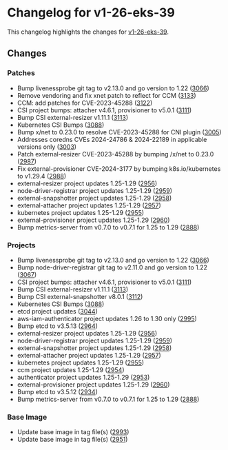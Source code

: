 # Changelog for v1-26-eks-39

This changelog highlights the changes for [v1-26-eks-39](https://github.com/aws/eks-distro/tree/v1-26-eks-39).

## Changes

### Patches
* Bump livenessprobe git tag to v2.13.0 and go version to 1.22 ([3066](https://github.com/aws/eks-distro/pull/3066))
* Remove vendoring and fix xnet patch to reflect for CCM ([3133](https://github.com/aws/eks-distro/pull/3133))
* CCM: add patches for CVE-2023-45288 ([3122](https://github.com/aws/eks-distro/pull/3122))
* CSI project bumps: attacher v4.6.1, provisioner to v5.0.1 ([3111](https://github.com/aws/eks-distro/pull/3111))
* Bump CSI external-resizer v1.11.1 ([3113](https://github.com/aws/eks-distro/pull/3113))
* Kubernetes CSI Bumps ([3088](https://github.com/aws/eks-distro/pull/3088))
* Bump x/net to 0.23.0 to resolve CVE-2023-45288 for CNI plugin ([3005](https://github.com/aws/eks-distro/pull/3005))
* Addresses coredns CVEs 2024-24786 & 2024-22189 in applicable versions only ([3003](https://github.com/aws/eks-distro/pull/3003))
* Patch external-resizer CVE-2023-45288 by bumping /x/net to 0.23.0 ([2987](https://github.com/aws/eks-distro/pull/2987))
* Fix external-provisioner CVE-2024-3177 by bumping k8s.io/kubernetes to v1.29.4 ([2988](https://github.com/aws/eks-distro/pull/2988))
* external-resizer project updates 1.25-1.29 ([2956](https://github.com/aws/eks-distro/pull/2956))
* node-driver-registrar project updates 1.25-1.29 ([2959](https://github.com/aws/eks-distro/pull/2959))
* external-snapshotter project updates 1.25-1.29 ([2958](https://github.com/aws/eks-distro/pull/2958))
* external-attacher project updates 1.25-1.29 ([2957](https://github.com/aws/eks-distro/pull/2957))
* kubernetes project updates 1.25-1.29 ([2955](https://github.com/aws/eks-distro/pull/2955))
* external-provisioner project updates 1.25-1.29 ([2960](https://github.com/aws/eks-distro/pull/2960))
* Bump metrics-server from v0.7.0 to v0.7.1 for 1.25 to 1.29 ([2888](https://github.com/aws/eks-distro/pull/2888))

### Projects
* Bump livenessprobe git tag to v2.13.0 and go version to 1.22 ([3066](https://github.com/aws/eks-distro/pull/3066))
* Bump node-driver-registrar git tag to v2.11.0 and go version to 1.22 ([3067](https://github.com/aws/eks-distro/pull/3067))
* CSI project bumps: attacher v4.6.1, provisioner to v5.0.1 ([3111](https://github.com/aws/eks-distro/pull/3111))
* Bump CSI external-resizer v1.11.1 ([3113](https://github.com/aws/eks-distro/pull/3113))
* Bump CSI external-snapshotter v8.0.1 ([3112](https://github.com/aws/eks-distro/pull/3112))
* Kubernetes CSI Bumps ([3088](https://github.com/aws/eks-distro/pull/3088))
* etcd project updates ([3044](https://github.com/aws/eks-distro/pull/3044))
* aws-iam-authenticator project updates 1.26 to 1.30 only ([2995](https://github.com/aws/eks-distro/pull/2995))
* Bump etcd to v3.5.13 ([2964](https://github.com/aws/eks-distro/pull/2964))
* external-resizer project updates 1.25-1.29 ([2956](https://github.com/aws/eks-distro/pull/2956))
* node-driver-registrar project updates 1.25-1.29 ([2959](https://github.com/aws/eks-distro/pull/2959))
* external-snapshotter project updates 1.25-1.29 ([2958](https://github.com/aws/eks-distro/pull/2958))
* external-attacher project updates 1.25-1.29 ([2957](https://github.com/aws/eks-distro/pull/2957))
* kubernetes project updates 1.25-1.29 ([2955](https://github.com/aws/eks-distro/pull/2955))
* ccm project updates 1.25-1.29 ([2954](https://github.com/aws/eks-distro/pull/2954))
* authenticator project updates 1.25-1.29 ([2953](https://github.com/aws/eks-distro/pull/2953))
* external-provisioner project updates 1.25-1.29 ([2960](https://github.com/aws/eks-distro/pull/2960))
* Bump etcd to v3.5.12 ([2934](https://github.com/aws/eks-distro/pull/2934))
* Bump metrics-server from v0.7.0 to v0.7.1 for 1.25 to 1.29 ([2888](https://github.com/aws/eks-distro/pull/2888))

### Base Image
* Update base image in tag file(s) ([2993](https://github.com/aws/eks-distro/pull/2993))
* Update base image in tag file(s) ([2951](https://github.com/aws/eks-distro/pull/2951))

